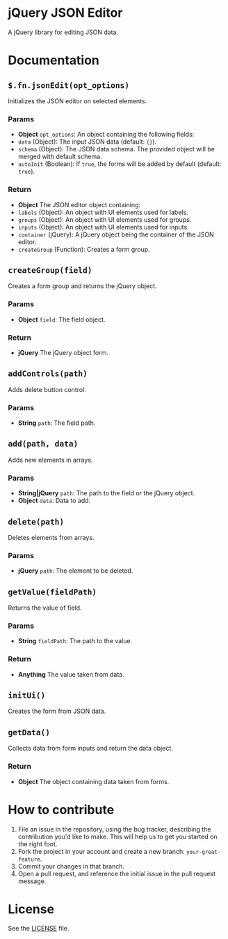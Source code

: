 # jQuery JSON Editor
A jQuery library for editing JSON data.

# Documentation
## `$.fn.jsonEdit(opt_options)`
Initializes the JSON editor on selected elements.

### Params
- **Object** `opt_options`: An object containing the following fields:
 - `data` (Object): The input JSON data (default: `{}`).
 - `schema` (Object): The JSON data schema. The provided object will be merged with default schema.
 - `autoInit` (Boolean): If `true`, the forms will be added by default (default: `true`).

### Return
- **Object** The JSON editor object containing:
 - `labels` (Object): An object with UI elements used for labels.
 - `groups` (Object): An object with UI elements used for groups.
 - `inputs` (Object): An object with UI elements used for inputs.
 - `container` (jQuery): A jQuery object being the container of the JSON editor.
 - `createGroup` (Function): Creates a form group.

## `createGroup(field)`
Creates a form group and returns the jQuery object.

### Params
- **Object** `field`: The field object.

### Return
- **jQuery** The jQuery object form.

## `addControls(path)`
Adds delete button control.

### Params
- **String** `path`: The field path.

## `add(path, data)`
Adds new elements in arrays.

### Params
- **String|jQuery** `path`: The path to the field or the jQuery object.
- **Object** `data`: Data to add.

## `delete(path)`
Deletes elements from arrays.

### Params
- **jQuery** `path`: The <tr> element to be deleted.

## `getValue(fieldPath)`
Returns the value of field.

### Params
- **String** `fieldPath`: The path to the value.

### Return
- **Anything** The value taken from data.

## `initUi()`
Creates the form from JSON data.

## `getData()`
Collects data from form inputs and return the data object.

### Return
- **Object** The object containing data taken from forms.


# How to contribute

1. File an issue in the repository, using the bug tracker, describing the
   contribution you'd like to make. This will help us to get you started on the
   right foot.
2. Fork the project in your account and create a new branch:
   `your-great-feature`.
3. Commit your changes in that branch.
4. Open a pull request, and reference the initial issue in the pull request
   message.

# License
See the [LICENSE](/LICENSE) file.
